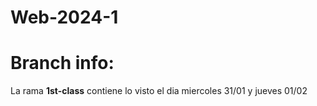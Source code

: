 # Web-2024-1
# Branch info:
  La rama **1st-class** contiene lo visto el dia miercoles 31/01 y jueves 01/02
